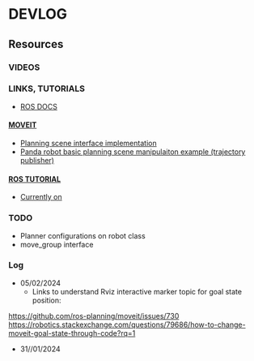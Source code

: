 # DEVLOG


## Resources

### VIDEOS



### LINKS, TUTORIALS 

- [ROS DOCS](https://docs.google.com/document/d/1neUj-VaJrdc4HKTHsPr6l0aGpOVbOgXC-sPvgQq-Q6U/edit)


#### [MOVEIT](https://wiki.ros.org/ROS/Tutorials)

- [Planning scene interface implementation](https://docs.ros.org/en/jade/api/moveit_commander/html/planning__scene__interface_8py_source.html)
- [Panda robot basic planning scene manipulaiton example (trajectory publisher)](https://github.com/ros-planning/moveit_tutorials/blob/master/doc/move_group_python_interface/scripts/move_group_python_interface_tutorial.py)

#### [ROS TUTORIAL](https://wiki.ros.org/ROS/Tutorials)

- [Currently on]( https://wiki.ros.org/ROS/Tutorials/UnderstandingTopics)





### TODO
- Planner configurations on robot class
- move_group interface



### Log

- 05/02/2024 
  * Links to understand Rviz interactive marker topic for goal state position:

https://github.com/ros-planning/moveit/issues/730
https://robotics.stackexchange.com/questions/79686/how-to-change-moveit-goal-state-through-code?rq=1




- 31//01/2024

